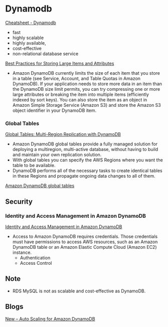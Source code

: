 # Dynamodb

[Cheatsheet - Dynamodb](https://tutorialsdojo.com/amazon-dynamodb)

- fast
- highly scalable
- highly available, 
- cost-effective 
- non-relational database service

[Best Practices for Storing Large Items and Attributes](https://docs.aws.amazon.com/amazondynamodb/latest/developerguide/bp-use-s3-too.html)

- Amazon DynamoDB currently limits the size of each item that you store in a table (see Service, Account, and Table Quotas in Amazon DynamoDB). If your application needs to store more data in an item than the DynamoDB size limit permits, you can try compressing one or more large attributes or breaking the item into multiple items (efficiently indexed by sort keys). You can also store the item as an object in Amazon Simple Storage Service (Amazon S3) and store the Amazon S3 object identifier in your DynamoDB item.




### Global Tables


[Global Tables: Multi-Region Replication with DynamoDB](https://docs.aws.amazon.com/amazondynamodb/latest/developerguide/GlobalTables.html)

- Amazon DynamoDB global tables provide a fully managed solution for deploying a multiregion, multi-active database, without having to build and maintain your own replication solution.
- With global tables you can specify the AWS Regions where you want the table to be available.
- DynamoDB performs all of the necessary tasks to create identical tables in these Regions and propagate ongoing data changes to all of them.

[Amazon DynamoDB global tables](https://aws.amazon.com/dynamodb/global-tables/)

## Security

### Identity and Access Management in Amazon DynamoDB

[Identity and Access Management in Amazon DynamoDB](https://docs.aws.amazon.com/amazondynamodb/latest/developerguide/authentication-and-access-control.html)

- Access to Amazon DynamoDB requires credentials. Those credentials must have permissions to access AWS resources, such as an Amazon DynamoDB table or an Amazon Elastic Compute Cloud (Amazon EC2) instance.
  - Authentication
  - Access Control


## Note

- RDS MySQL is not as scalable and cost-effective as DynamoDB.


## Blogs

[New – Auto Scaling for Amazon DynamoDB](https://aws.amazon.com/blogs/aws/new-auto-scaling-for-amazon-dynamodb)